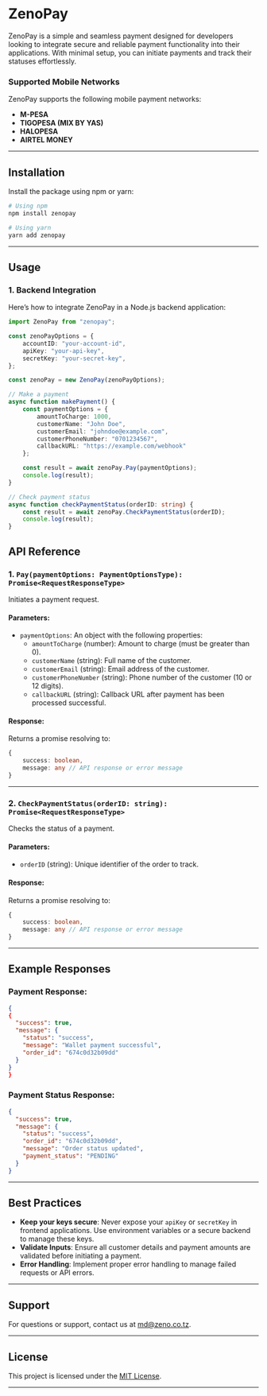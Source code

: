 # ZenoPay

ZenoPay is a simple and seamless payment designed for developers looking to integrate secure and reliable payment functionality into their applications. With minimal setup, you can initiate payments and track their statuses effortlessly.

### Supported Mobile Networks
ZenoPay supports the following mobile payment networks:
- **M-PESA**
- **TIGOPESA (MIX BY YAS)**
- **HALOPESA**
- **AIRTEL MONEY**

---


## Installation

Install the package using npm or yarn:

```bash
# Using npm
npm install zenopay

# Using yarn
yarn add zenopay
```

---

## Usage

### 1. **Backend Integration**
Here’s how to integrate ZenoPay in a Node.js backend application:

```typescript
import ZenoPay from "zenopay";

const zenoPayOptions = {
    accountID: "your-account-id",
    apiKey: "your-api-key",
    secretKey: "your-secret-key",
};

const zenoPay = new ZenoPay(zenoPayOptions);

// Make a payment
async function makePayment() {
    const paymentOptions = {
        amountToCharge: 1000,
        customerName: "John Doe",
        customerEmail: "johndoe@example.com",
        customerPhoneNumber: "0701234567",
        callbackURL: "https://example.com/webhook"
    };

    const result = await zenoPay.Pay(paymentOptions);
    console.log(result);
}

// Check payment status
async function checkPaymentStatus(orderID: string) {
    const result = await zenoPay.CheckPaymentStatus(orderID);
    console.log(result);
}
```

## API Reference

### 1. **`Pay(paymentOptions: PaymentOptionsType): Promise<RequestResponseType>`**
Initiates a payment request.

#### Parameters:
- `paymentOptions`: An object with the following properties:
  - `amountToCharge` (number): Amount to charge (must be greater than 0).
  - `customerName` (string): Full name of the customer.
  - `customerEmail` (string): Email address of the customer.
  - `customerPhoneNumber` (string): Phone number of the customer (10 or 12 digits).
  - `callbackURL` (string): Callback URL after payment has been processed successful.

#### Response:
Returns a promise resolving to:
```typescript
{
    success: boolean,
    message: any // API response or error message
}
```

---

### 2. **`CheckPaymentStatus(orderID: string): Promise<RequestResponseType>`**
Checks the status of a payment.

#### Parameters:
- `orderID` (string): Unique identifier of the order to track.

#### Response:
Returns a promise resolving to:
```typescript
{
    success: boolean,
    message: any // API response or error message
}
```

---

## Example Responses

### Payment Response:
```json
{
{
  "success": true,
  "message": {
    "status": "success",
    "message": "Wallet payment successful",
    "order_id": "674c0d32b09dd"
  }
}
}
```

### Payment Status Response:
```json
{
  "success": true,
  "message": {
    "status": "success",
    "order_id": "674c0d32b09dd",
    "message": "Order status updated",
    "payment_status": "PENDING"
  }
}
```

---

## Best Practices

- **Keep your keys secure**: Never expose your `apiKey` or `secretKey` in frontend applications. Use environment variables or a secure backend to manage these keys.
- **Validate Inputs**: Ensure all customer details and payment amounts are validated before initiating a payment.
- **Error Handling**: Implement proper error handling to manage failed requests or API errors.

---

## Support

For questions or support, contact us at [md@zeno.co.tz](mailto:md@zeno.co.tz).

---

## License

This project is licensed under the [MIT License](LICENSE).

---